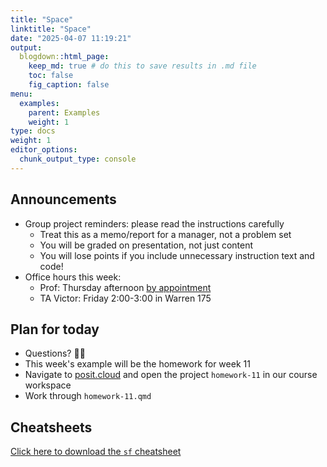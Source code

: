 ```yaml
---
title: "Space"
linktitle: "Space"
date: "2025-04-07 11:19:21"
output:
  blogdown::html_page:
    keep_md: true # do this to save results in .md file
    toc: false
    fig_caption: false
menu:
  examples:
    parent: Examples
    weight: 1
type: docs
weight: 1
editor_options:
  chunk_output_type: console
---
```


## Announcements
- Group project reminders: please read the instructions carefully
  - Treat this as a memo/report for a manager, not a problem set
  - You will be graded on presentation, not just content
  - You will lose points if you include unnecessary instruction text and code!
- Office hours this week:
  - Prof: Thursday afternoon [by appointment](http://aem2850.youcanbook.me)
  - TA Victor: Friday 2:00-3:00 in Warren 175


## Plan for today
- Questions? :raising_hand_woman:
- This week's example will be the homework for week 11
- Navigate to [posit.cloud](http://posit.cloud) and open the project `homework-11` in our course workspace
- Work through `homework-11.qmd`


## Cheatsheets

[Click here to download the `sf` cheatsheet](https://rstudio.github.io/cheatsheets/sf.pdf)


